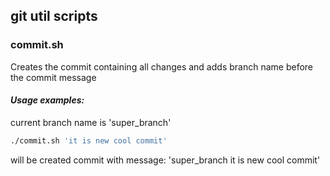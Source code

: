 ## git util scripts

### commit.sh
Creates the commit containing all changes and adds branch name before the commit message
#### *Usage examples:*
current branch name is 'super_branch'
```sh
./commit.sh 'it is new cool commit'
```
will be created commit with message: 'super_branch it is new cool commit'
